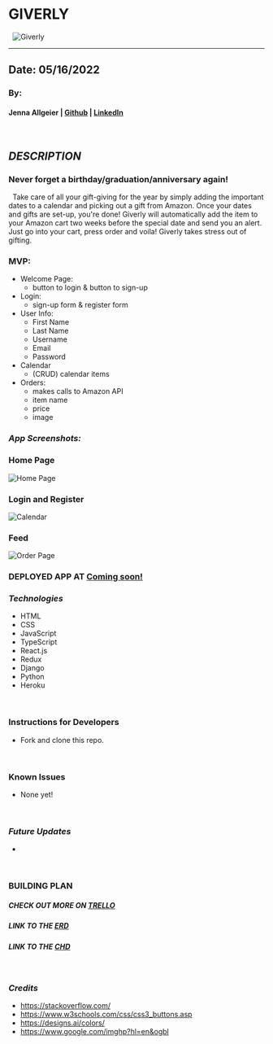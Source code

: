 # GIVERLY

&nbsp;
![Giverly](https://www.canva.com/design/DAE_1LJaBnw/aBoVGTcjbbWrqmyAsDoJ1Q/edit?utm_content=DAE_1LJaBnw&utm_campaign=designshare&utm_medium=link2&utm_source=sharebutton?width=500.png)
&nbsp;

***
## Date: 05/16/2022

### By: 

#### Jenna Allgeier | [Github](https://github.com/jenna-allgeier) | [LinkedIn](https://www.linkedin.com/in/jenna-allgeier/)

&nbsp;
## ***DESCRIPTION***
### Never forget a birthday/graduation/anniversary again!
&nbsp;
Take care of all your gift-giving for the year by simply adding the important dates to a calendar and picking out a gift from Amazon. Once your dates and gifts are set-up, you're done! Giverly will automatically add the item to your Amazon cart two weeks before the special date and send you an alert. Just go into your cart, press order and voila! Giverly takes stress out of gifting.

### MVP:

* Welcome Page:
  * button to login & button to sign-up
* Login:
  * sign-up form & register form
* User Info:
  * First Name
  * Last Name
  * Username
  * Email
  * Password
* Calendar
  * (CRUD) calendar items
* Orders:
  * makes calls to Amazon API
  * item name
  * price
  * image
&nbsp;

### ***App Screenshots:***

### ****Home Page****
![Home Page]()

### ****Login and Register****
![Calendar]()

### ****Feed**** 

![Order Page]()


### **DEPLOYED APP AT [Coming soon!]()**

### ***Technologies***

* HTML
* CSS
* JavaScript
* TypeScript
* React.js
* Redux
* Django
* Python
* Heroku

&nbsp;
### **Instructions for Developers**
* Fork and clone this repo.

&nbsp;
### **Known Issues**
* None yet!

&nbsp;
### ***Future Updates***
* 

&nbsp;

### **BUILDING PLAN**

##### **CHECK OUT MORE ON [TRELLO]()**

##### **LINK TO THE [ERD]()**

##### **LINK TO THE [CHD]()**

&nbsp;

### ***Credits***

- https://stackoverflow.com/
- https://www.w3schools.com/css/css3_buttons.asp
- https://designs.ai/colors/
- https://www.google.com/imghp?hl=en&ogbl
